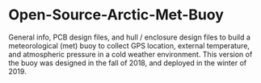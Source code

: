 # Open-Source-Arctic-Met-Buoy
General info, PCB design files, and hull / enclosure design files to build a meteorological (met) buoy to collect GPS location, external temperature, and atmospheric pressure in a cold weather environment.  This version of the buoy was designed in the fall of 2018, and deployed in the winter of 2019.

